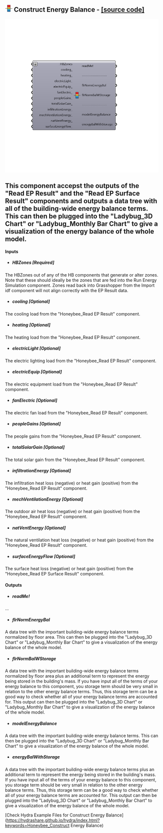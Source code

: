 ## ![](../../images/icons/Construct_Energy_Balance.png) Construct Energy Balance - [[source code]](https://github.com/mostaphaRoudsari/honeybee/tree/master/src/Honeybee_Construct%20Energy%20Balance.py)

![](../../images/components/Construct_Energy_Balance.png)

This component accepst the outputs of the "Read EP Result" and the "Read EP Surface Result" components and outputs a data tree with all of the building-wide energy balance terms.  This can then be plugged into the "Ladybug_3D Chart" or "Ladybug_Monthly Bar Chart" to give a visualization of the energy balance of the whole model.
 -
 

#### Inputs
* ##### HBZones [Required]
The HBZones out of any of the HB components that generate or alter zones.  Note that these should ideally be the zones that are fed into the Run Energy Simulation component.  Zones read back into Grasshopper from the Import idf component will not align correctly with the EP Result data.
* ##### cooling [Optional]
The cooling load from the "Honeybee_Read EP Result" component.
* ##### heating [Optional]
The heating load from the "Honeybee_Read EP Result" component.
* ##### electricLight [Optional]
The electric lighting load from the "Honeybee_Read EP Result" component.
* ##### electricEquip [Optional]
The electric equipment load from the "Honeybee_Read EP Result" component.
* ##### fanElectric [Optional]
The electric fan load from the "Honeybee_Read EP Result" component.
* ##### peopleGains [Optional]
The people gains from the "Honeybee_Read EP Result" component.
* ##### totalSolarGain [Optional]
The total solar gain from the "Honeybee_Read EP Result" component.
* ##### infiltrationEnergy [Optional]
The infiltration heat loss (negative) or heat gain (positive) from the "Honeybee_Read EP Result" component.
* ##### mechVentilationEnergy [Optional]
The outdoor air heat loss (negative) or heat gain (positive) from the "Honeybee_Read EP Result" component.
* ##### natVentEnergy [Optional]
The natural ventilation heat loss (negative) or heat gain (positive) from the "Honeybee_Read EP Result" component.
* ##### surfaceEnergyFlow [Optional]
The surface heat loss (negative) or heat gain (positive) from the "Honeybee_Read EP Surface Result" component.

#### Outputs
* ##### readMe!
...
* ##### flrNormEnergyBal
A data tree with the important building-wide energy balance terms normalized by floor area.  This can then be plugged into the "Ladybug_3D Chart" or "Ladybug_Monthly Bar Chart" to give a visualization of the energy balance of the whole model.
* ##### flrNormBalWStorage
A data tree with the important building-wide energy balance terms normalized by floor area plus an additional term to represent the energy being stored in the building's mass.  If you have input all of the terms of your energy balance to this component, you storage term should be very small in relation to the other energy balance terms.  Thus, this storage term can be a good way to check whether all of your energy balance terms are accounted for.  This output can then be plugged into the "Ladybug_3D Chart" or "Ladybug_Monthly Bar Chart" to give a visualization of the energy balance of the whole model.
* ##### modelEnergyBalance
A data tree with the important building-wide energy balance terms.  This can then be plugged into the "Ladybug_3D Chart" or "Ladybug_Monthly Bar Chart" to give a visualization of the energy balance of the whole model.
* ##### energyBalWithStorage
A data tree with the important building-wide energy balance terms plus an additional term to represent the energy being stored in the building's mass.  If you have input all of the terms of your energy balance to this component, you storage term should be very small in relation to the other energy balance terms.  Thus, this storage term can be a good way to check whether all of your energy balance terms are accounted for.  This output can then be plugged into the "Ladybug_3D Chart" or "Ladybug_Monthly Bar Chart" to give a visualization of the energy balance of the whole model.


[Check Hydra Example Files for Construct Energy Balance](https://hydrashare.github.io/hydra/index.html?keywords=Honeybee_Construct Energy Balance)